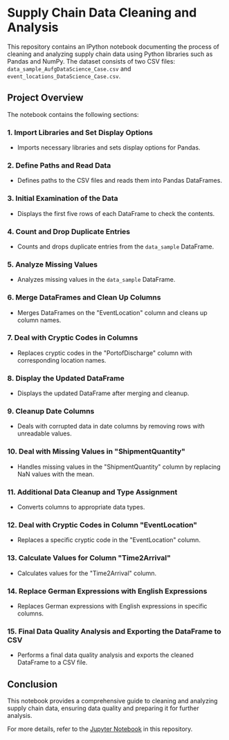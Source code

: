 # Supply Chain Data Cleaning and Analysis

This repository contains an IPython notebook documenting the process of cleaning and analyzing supply chain data using Python libraries such as Pandas and NumPy. The dataset consists of two CSV files: `data_sample_AufgDataScience_Case.csv` and `event_locations_DataScience_Case.csv`.

## Project Overview

The notebook contains the following sections:

### 1. Import Libraries and Set Display Options
- Imports necessary libraries and sets display options for Pandas.

### 2. Define Paths and Read Data
- Defines paths to the CSV files and reads them into Pandas DataFrames.

### 3. Initial Examination of the Data
- Displays the first five rows of each DataFrame to check the contents.

### 4. Count and Drop Duplicate Entries
- Counts and drops duplicate entries from the `data_sample` DataFrame.

### 5. Analyze Missing Values
- Analyzes missing values in the `data_sample` DataFrame.

### 6. Merge DataFrames and Clean Up Columns
- Merges DataFrames on the "EventLocation" column and cleans up column names.

### 7. Deal with Cryptic Codes in Columns
- Replaces cryptic codes in the "PortofDischarge" column with corresponding location names.

### 8. Display the Updated DataFrame
- Displays the updated DataFrame after merging and cleanup.

### 9. Cleanup Date Columns
- Deals with corrupted data in date columns by removing rows with unreadable values.

### 10. Deal with Missing Values in "ShipmentQuantity"
- Handles missing values in the "ShipmentQuantity" column by replacing NaN values with the mean.

### 11. Additional Data Cleanup and Type Assignment
- Converts columns to appropriate data types.

### 12. Deal with Cryptic Codes in Column "EventLocation"
- Replaces a specific cryptic code in the "EventLocation" column.

### 13. Calculate Values for Column "Time2Arrival"
- Calculates values for the "Time2Arrival" column.

### 14. Replace German Expressions with English Expressions
- Replaces German expressions with English expressions in specific columns.

### 15. Final Data Quality Analysis and Exporting the DataFrame to CSV
- Performs a final data quality analysis and exports the cleaned DataFrame to a CSV file.

## Conclusion

This notebook provides a comprehensive guide to cleaning and analyzing supply chain data, ensuring data quality and preparing it for further analysis.

For more details, refer to the [Jupyter Notebook](notebook.ipynb) in this repository.

